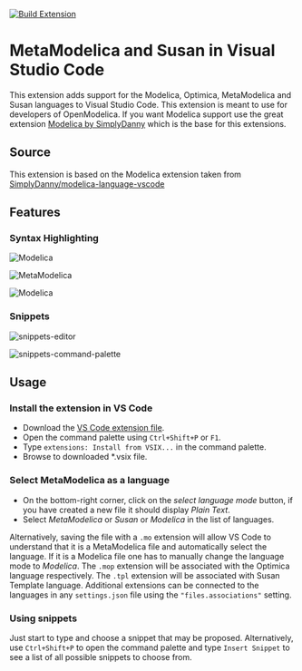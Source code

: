 [![Build Extension](https://github.com/AnHeuermann/modelica-language-vscode/actions/workflows/createPackage.yml/badge.svg)](https://github.com/AnHeuermann/modelica-language-vscode/actions/workflows/createPackage.yml)

# MetaModelica and Susan in Visual Studio Code

This extension adds support for the Modelica, Optimica, MetaModelica and Susan languages to Visual Studio Code.
This extension is meant to use for developers of OpenModelica.
If you want Modelica support use the great extension [Modelica by SimplyDanny](https://marketplace.visualstudio.com/items?itemName=SimplyDanny.modelica) which is the base for this extensions.

## Source

This extension is based on the Modelica extension taken from [SimplyDanny/modelica-language-vscode](https://github.com/SimplyDanny/modelica-language-vscode)

## Features

### Syntax Highlighting

![Modelica](https://github.com/AnHeuermann/modelica-language-vscode/raw/master/images/modelica.png)

![MetaModelica](https://github.com/AnHeuermann/modelica-language-vscode/raw/master/images/metamodelica.png)

![Modelica](https://github.com/AnHeuermann/modelica-language-vscode/raw/master/images/susan-template.png)

### Snippets

![snippets-editor](https://github.com/AnHeuermann/modelica-language-vscode/raw/master/images/snippets-editor.png)

![snippets-command-palette](https://github.com/AnHeuermann/modelica-language-vscode/raw/master/images/snippets-command-palette.png)

## Usage

### Install the extension in VS Code

* Download the [VS Code extension file](https://github.com/AnHeuermann/modelica-language-vscode/releases/tag/v0.1.0).
* Open the command palette using `Ctrl+Shift+P` or `F1`.
* Type `extensions: Install from VSIX...` in the command palette.
* Browse to downloaded *.vsix file.

### Select MetaModelica as a language

* On the bottom-right corner, click on the *select language mode* button, if you have created a new file it should display *Plain Text*.
* Select *MetaModelica* or *Susan* or *Modelica* in the list of languages.


Alternatively, saving the file with a `.mo` extension will allow VS Code to understand that it is a MetaModelica file and automatically select the language. If it is a Modelica file one has to manually change the language mode to *Modelica*.
The `.mop` extension will be associated with the Optimica language respectively.
The `.tpl` extension will be associated with Susan Template language.
Additional extensions can be connected to the languages in any `settings.json` file using the `"files.associations"` setting.

### Using snippets

Just start to type and choose a snippet that may be proposed. Alternatively, use `Ctrl+Shift+P` to open the command palette and type `Insert Snippet` to see a list of all possible snippets to choose from.
